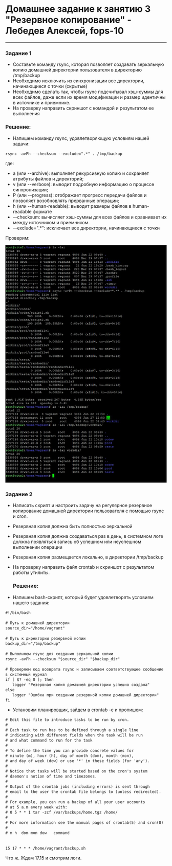 # Домашнее задание к занятию 3 "Резервное копирование" - Лебедев Алексей, fops-10



---

### Задание 1  

- Составьте команду rsync, которая позволяет создавать зеркальную копию домашней директории пользователя в директорию /tmp/backup
- Необходимо исключить из синхронизации все директории, начинающиеся с точки (скрытые)
- Необходимо сделать так, чтобы rsync подсчитывал хэш-суммы для всех файлов, даже если их время модификации и размер идентичны в источнике и приемнике.
- На проверку направить скриншот с командой и результатом ее выполнения

### Решение:    

- Напишем команду rsync, удовлетворяющую условиям нашей задачи:

```
rsync -avPh --checksum --exclude=".*" . /tmp/backup
```

где:  

- a (или --archive): выполняет рекурсивную копию и сохраняет атрибуты файлов и директорий;
- v (или --verbose): выводит подробную информацию о процессе синхронизации;
- P (или --progress): отображает прогресс передачи файлов и позволяет возобновлять прерванные операции;
- h (или --human-readable): выводит размеры файлов в human-readable формате
- --checksum: вычисляет хэш-суммы для всех файлов и сравнивает их между источником и приемником.
- --exclude=".*": исключает все директории, начинающиеся с точки

Проверим:  


  
  

![ex1](img/rsync1.JPG)    


### Задание 2   

- Написать скрипт и настроить задачу на регулярное резервное копирование домашней директории пользователя с помощью rsync и cron.
- Резервная копия должна быть полностью зеркальной
- Резервная копия должна создаваться раз в день, в системном логе должна появляться запись об успешном или неуспешном выполнении операции
- Резервная копия размещается локально, в директории /tmp/backup
- На проверку направить файл crontab и скриншот с результатом работы утилиты.

  ### Решение:

- Напишем bash-скрипт, который будет удовлетворять условиям нашего задания:
 
 ```
#!/bin/bash

# Путь к домашней директории
source_dir="/home/vagrant"

# Путь к директории резервной копии
backup_dir="/tmp/backup"

# Выполняем rsync для создания зеркальной копии
rsync -avPh --checksum "$source_dir" "$backup_dir"

# Проверяем код возврата rsync и записываем соответствующее сообщение в системный журнал
if [ $? -eq 0 ]; then
    logger "Резервная копия домашней директории успешно создана"
else
    logger "Ошибка при создании резервной копии домашней директории"
fi
```

- Установим планировщик, зайдем в crontab -e и пропишем:

```
# Edit this file to introduce tasks to be run by cron.
#
# Each task to run has to be defined through a single line
# indicating with different fields when the task will be run
# and what command to run for the task
#
# To define the time you can provide concrete values for
# minute (m), hour (h), day of month (dom), month (mon),
# and day of week (dow) or use '*' in these fields (for 'any').
#
# Notice that tasks will be started based on the cron's system
# daemon's notion of time and timezones.
#
# Output of the crontab jobs (including errors) is sent through
# email to the user the crontab file belongs to (unless redirected).
#
# For example, you can run a backup of all your user accounts
# at 5 a.m every week with:
# 0 5 * * 1 tar -zcf /var/backups/home.tgz /home/
#
# For more information see the manual pages of crontab(5) and cron(8)
#
# m h  dom mon dow   command


15 17 * * * /home/vagrant/backup.sh
```

Что ж. Ждем 17.15 и смотрим логи.
  

